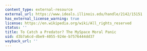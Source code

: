 ```yaml
---
content_type: external-resource
external_url: https://www.ideals.illinois.edu/handle/2142/15151
has_external_license_warning: true
license: https://en.wikipedia.org/wiki/All_rights_reserved
status: ''
title: To Catch a Predator? The MySpace Moral Panic
uid: d3b7a6cd-dbe9-4055-924e-b7576444dd37
wayback_url: ''
---
```

